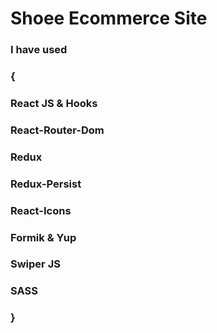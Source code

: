 # Shoee Ecommerce Site
### I have used
### {
###   React JS & Hooks
###   React-Router-Dom
###   Redux
###   Redux-Persist
###   React-Icons
###   Formik & Yup
###   Swiper JS
###   SASS
### }
